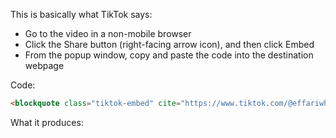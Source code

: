 This is basically what TikTok says:

* Go to the video in a non-mobile browser
* Click the Share button (right-facing arrow icon), and then click Embed
* From the popup window, copy and paste the code into the destination webpage

Code:
```html
<blockquote class="tiktok-embed" cite="https://www.tiktok.com/@effariwhy/video/7341837351078874411" data-video-id="7341837351078874411" style="max-width: 605px;min-width: 325px;" > <section> <a target="_blank" title="@effariwhy" href="https://www.tiktok.com/@effariwhy?refer=embed">@effariwhy</a> <p></p> <a target="_blank" title="♬ original sound - kristy" href="https://www.tiktok.com/music/original-sound-7341837456913812266?refer=embed">♬ original sound - kristy</a> </section> </blockquote><script async src="https://www.tiktok.com/embed.js"></script>
```

What it produces:
